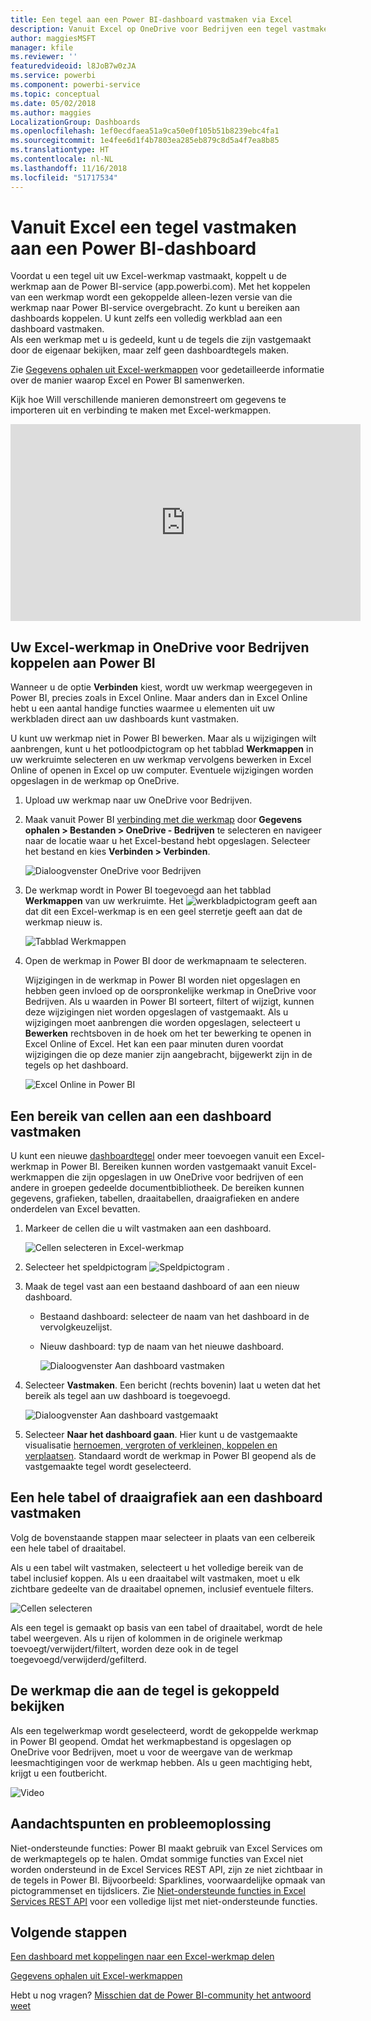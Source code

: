 ```yaml
---
title: Een tegel aan een Power BI-dashboard vastmaken via Excel
description: Vanuit Excel op OneDrive voor Bedrijven een tegel vastmaken aan een Power BI-dashboard. Bereiken, grafieken, tabellen vastmaken
author: maggiesMSFT
manager: kfile
ms.reviewer: ''
featuredvideoid: l8JoB7w0zJA
ms.service: powerbi
ms.component: powerbi-service
ms.topic: conceptual
ms.date: 05/02/2018
ms.author: maggies
LocalizationGroup: Dashboards
ms.openlocfilehash: 1ef0ecdfaea51a9ca50e0f105b51b8239ebc4fa1
ms.sourcegitcommit: 1e4fee6d1f4b7803ea285eb879c8d5a4f7ea8b85
ms.translationtype: HT
ms.contentlocale: nl-NL
ms.lasthandoff: 11/16/2018
ms.locfileid: "51717534"
---
```

# <a name="pin-a-tile-to-a-power-bi-dashboard-from-excel"></a>Vanuit Excel een tegel vastmaken aan een Power BI-dashboard
Voordat u een tegel uit uw Excel-werkmap vastmaakt, koppelt u de werkmap aan de Power BI-service (app.powerbi.com). Met het koppelen van een werkmap wordt een gekoppelde alleen-lezen versie van die werkmap naar Power BI-service overgebracht. Zo kunt u bereiken aan dashboards koppelen. U kunt zelfs een volledig werkblad aan een dashboard vastmaken.  
Als een werkmap met u is gedeeld, kunt u de tegels die zijn vastgemaakt door de eigenaar bekijken, maar zelf geen dashboardtegels maken. 

Zie [Gegevens ophalen uit Excel-werkmappen](http://go.microsoft.com/fwlink/?LinkID=521962) voor gedetailleerde informatie over de manier waarop Excel en Power BI samenwerken.

Kijk hoe Will verschillende manieren demonstreert om gegevens te importeren uit en verbinding te maken met Excel-werkmappen.

<iframe width="560" height="315" src="https://www.youtube.com/embed/l8JoB7w0zJA" frameborder="0" allowfullscreen></iframe>

## <a name="connect-your-excel-workbook-from-onedrive-for-business-to-power-bi"></a>Uw Excel-werkmap in OneDrive voor Bedrijven koppelen aan Power BI
Wanneer u de optie **Verbinden** kiest, wordt uw werkmap weergegeven in Power BI, precies zoals in Excel Online. Maar anders dan in Excel Online hebt u een aantal handige functies waarmee u elementen uit uw werkbladen direct aan uw dashboards kunt vastmaken.

U kunt uw werkmap niet in Power BI bewerken. Maar als u wijzigingen wilt aanbrengen, kunt u het potloodpictogram op het tabblad **Werkmappen** in uw werkruimte selecteren en uw werkmap vervolgens bewerken in Excel Online of openen in Excel op uw computer. Eventuele wijzigingen worden opgeslagen in de werkmap op OneDrive.

1. Upload uw werkmap naar uw OneDrive voor Bedrijven.

2. Maak vanuit Power BI [verbinding met die werkmap](service-excel-workbook-files.md) door **Gegevens ophalen > Bestanden > OneDrive - Bedrijven** te selecteren en navigeer naar de locatie waar u het Excel-bestand hebt opgeslagen. Selecteer het bestand en kies **Verbinden > Verbinden**.

    ![Dialoogvenster OneDrive voor Bedrijven](media/service-dashboard-pin-tile-from-excel/power-bi-connect.png)

3. De werkmap wordt in Power BI toegevoegd aan het tabblad **Werkmappen** van uw werkruimte.  Het ![werkbladpictogram](media/service-dashboard-pin-tile-from-excel/pbi_workbookicon.png) geeft aan dat dit een Excel-werkmap is en een geel sterretje geeft aan dat de werkmap nieuw is.
    
    ![Tabblad Werkmappen](media/service-dashboard-pin-tile-from-excel/power-bi-workbooks.png)
4. Open de werkmap in Power BI door de werkmapnaam te selecteren.

    Wijzigingen in de werkmap in Power BI worden niet opgeslagen en hebben geen invloed op de oorspronkelijke werkmap in OneDrive voor Bedrijven. Als u waarden in Power BI sorteert, filtert of wijzigt, kunnen deze wijzigingen niet worden opgeslagen of vastgemaakt. Als u wijzigingen moet aanbrengen die worden opgeslagen, selecteert u **Bewerken** rechtsboven in de hoek om het ter bewerking te openen in Excel Online of Excel. Het kan een paar minuten duren voordat wijzigingen die op deze manier zijn aangebracht, bijgewerkt zijn in de tegels op het dashboard.
   
    ![Excel Online in Power BI](media/service-dashboard-pin-tile-from-excel/power-bi-opened.png)

## <a name="pin-a-range-of-cells-to-a-dashboard"></a>Een bereik van cellen aan een dashboard vastmaken
U kunt een nieuwe [dashboardtegel](consumer/end-user-tiles.md) onder meer toevoegen vanuit een Excel-werkmap in Power BI. Bereiken kunnen worden vastgemaakt vanuit Excel-werkmappen die zijn opgeslagen in uw OneDrive voor bedrijven of een andere in groepen gedeelde documentbibliotheek. De bereiken kunnen gegevens, grafieken, tabellen, draaitabellen, draaigrafieken en andere onderdelen van Excel bevatten.

1. Markeer de cellen die u wilt vastmaken aan een dashboard.
   
    ![Cellen selecteren in Excel-werkmap](media/service-dashboard-pin-tile-from-excel/pbi_selectrange.png)
2. Selecteer het speldpictogram ![Speldpictogram](media/service-dashboard-pin-tile-from-excel/pbi_pintile_small.png) . 
3. Maak de tegel vast aan een bestaand dashboard of aan een nieuw dashboard. 
   
   * Bestaand dashboard: selecteer de naam van het dashboard in de vervolgkeuzelijst.
   * Nieuw dashboard: typ de naam van het nieuwe dashboard.
   
     ![Dialoogvenster Aan dashboard vastmaken](media/service-dashboard-pin-tile-from-excel/pbi_dashdialog1.png)
4. Selecteer **Vastmaken**. Een bericht (rechts bovenin) laat u weten dat het bereik als tegel aan uw dashboard is toegevoegd. 
   
    ![Dialoogvenster Aan dashboard vastgemaakt](media/service-dashboard-pin-tile-from-excel/power-bi-go-to-dashboard.png)
5. Selecteer **Naar het dashboard gaan**. Hier kunt u de vastgemaakte visualisatie [hernoemen, vergroten of verkleinen, koppelen en verplaatsen](service-dashboard-edit-tile.md). Standaard wordt de werkmap in Power BI geopend als de vastgemaakte tegel wordt geselecteerd.

## <a name="pin-an-entire-table-or-pivottable-to-a-dashboard"></a>Een hele tabel of draaigrafiek aan een dashboard vastmaken
Volg de bovenstaande stappen maar selecteer in plaats van een celbereik een hele tabel of draaitabel.

Als u een tabel wilt vastmaken, selecteert u het volledige bereik van de tabel inclusief koppen.  Als u een draaitabel wilt vastmaken, moet u elk zichtbare gedeelte van de draaitabel opnemen, inclusief eventuele filters.

 ![Cellen selecteren](media/service-dashboard-pin-tile-from-excel/pbi_selecttable.png)

Als een tegel is gemaakt op basis van een tabel of draaitabel, wordt de hele tabel weergeven.  Als u rijen of kolommen in de originele werkmap toevoegt/verwijdert/filtert, worden deze ook in de tegel toegevoegd/verwijderd/gefilterd.

## <a name="view-the-workbook-linked-to-the-tile"></a>De werkmap die aan de tegel is gekoppeld bekijken
Als een tegelwerkmap wordt geselecteerd, wordt de gekoppelde werkmap in Power BI geopend. Omdat het werkmapbestand is opgeslagen op OneDrive voor Bedrijven, moet u voor de weergave van de werkmap leesmachtigingen voor de werkmap hebben. Als u geen machtiging hebt, krijgt u een foutbericht.  

 ![Video](media/service-dashboard-pin-tile-from-excel/pin-from-excel.gif)

## <a name="considerations-and-troubleshooting"></a>Aandachtspunten en probleemoplossing
Niet-ondersteunde functies: Power BI maakt gebruik van Excel Services om de werkmaptegels op te halen. Omdat sommige functies van Excel niet worden ondersteund in de Excel Services REST API, zijn ze niet zichtbaar in de tegels in Power BI. Bijvoorbeeld: Sparklines, voorwaardelijke opmaak van pictogrammenset en tijdslicers. Zie [Niet-ondersteunde functies in Excel Services REST API](http://msdn.microsoft.com/library/office/ff394477.aspx) voor een volledige lijst met niet-ondersteunde functies.

## <a name="next-steps"></a>Volgende stappen
[Een dashboard met koppelingen naar een Excel-werkmap delen](service-share-dashboard-that-links-to-excel-onedrive.md)

[Gegevens ophalen uit Excel-werkmappen](service-excel-workbook-files.md)

Hebt u nog vragen? [Misschien dat de Power BI-community het antwoord weet](http://community.powerbi.com/)

